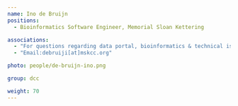 ```yaml
---
name: Ino de Bruijn
positions:
  - Bioinformatics Software Engineer, Memorial Sloan Kettering

associations:
  - "For questions regarding data portal, bioinformatics & technical issues:"
  - "Email:debruiji[at]mskcc.org"

photo: people/de-bruijn-ino.png

group: dcc

weight: 70
---
```

